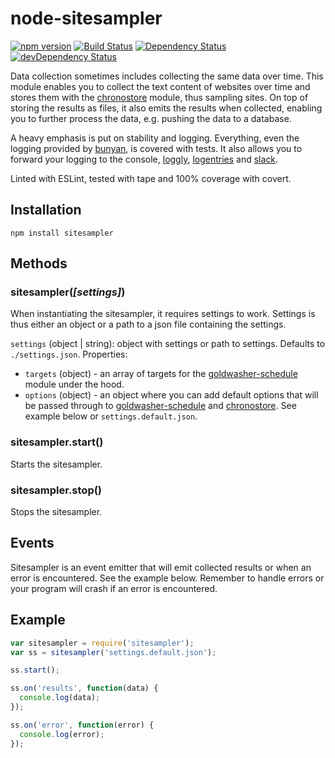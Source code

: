 # node-sitesampler
[![npm version](http://img.shields.io/npm/v/sitesampler.svg)](https://www.npmjs.org/package/sitesampler)
[![Build Status](http://img.shields.io/travis/alexlangberg/node-sitesampler.svg)](https://travis-ci.org/alexlangberg/node-sitesampler)
[![Dependency Status](https://david-dm.org/alexlangberg/node-sitesampler.svg)](https://david-dm.org/alexlangberg/node-sitesampler)
[![devDependency Status](https://david-dm.org/alexlangberg/node-sitesampler/dev-status.svg)](https://david-dm.org/alexlangberg/node-sitesampler#info=devDependencies)

Data collection sometimes includes collecting the same data over time. This module enables you to collect the text content of websites over time and stores them with the [chronostore](https://www.npmjs.com/package/chronostore) module, thus sampling sites. On top of storing the results as files, it also emits the results when collected, enabling you to further process the data, e.g. pushing the data to a database.

A heavy emphasis is put on stability and logging. Everything, even the logging provided by [bunyan](https://www.npmjs.com/package/bunyan), is covered with tests. It also allows you to forward your logging to the console, [loggly](https://www.loggly.com), [logentries](https://logentries.com) and [slack](https://slack.com). 

Linted with ESLint, tested with tape and 100% coverage with covert.

## Installation
```
npm install sitesampler
```

## Methods
### sitesampler(*[settings]*)
When instantiating the sitesampler, it requires settings to work. Settings is thus either an object or a path to a json file containing the settings.

```settings``` (object | string): object with settings or path to settings. Defaults to ```./settings.json```. Properties:

- ```targets``` (object) - an array of targets for the [goldwasher-schedule](https://www.npmjs.com/package/goldwasher-schedule) module under the hood.
- ```options``` (object) - an object where you can add default options that will be passed through to [goldwasher-schedule](https://www.npmjs.com/package/goldwasher-schedule) and [chronostore](https://www.npmjs.com/package/chronostore). See example below or ```settings.default.json```.

### sitesampler.start()
Starts the sitesampler.

### sitesampler.stop()
Stops the sitesampler.

## Events
Sitesampler is an event emitter that will emit collected results or when an error is encountered. See the example below. Remember to handle errors or your program will crash if an error is encountered.

## Example
```javascript
var sitesampler = require('sitesampler');
var ss = sitesampler('settings.default.json');

ss.start();

ss.on('results', function(data) {
  console.log(data);
});

ss.on('error', function(error) {
  console.log(error);
});
```
